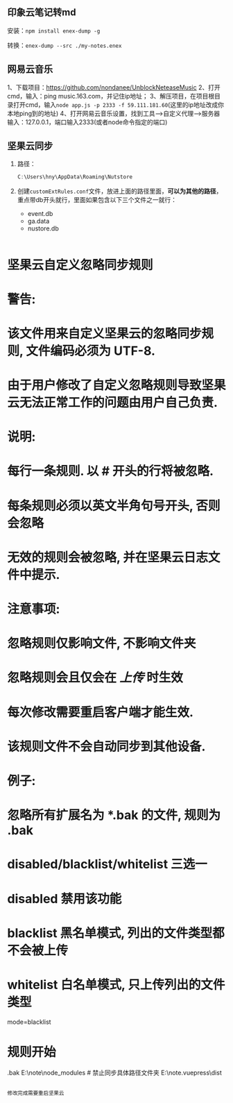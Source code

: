 ## 印象云笔记转md

安装：`npm install enex-dump -g`

转换：`enex-dump --src ./my-notes.enex`



## 网易云音乐

1、下载项目：https://github.com/nondanee/UnblockNeteaseMusic
2、打开cmd，输入：ping music.163.com，并记住ip地址；
3、解压项目，在项目根目录打开cmd，输入`node app.js -p 2333 -f 59.111.181.60`(这里的ip地址改成你本地ping到的地址)
4、打开网易云音乐设置，找到工具-->自定义代理-->服务器输入：127.0.0.1，端口输入2333(或者node命令指定的端口)



## 坚果云同步

1. 路径：

   ```js
   C:\Users\hny\AppData\Roaming\Nutstore
   ```

2. 创建`customExtRules.conf`文件，放进上面的路径里面，**可以为其他的路径**，重点带db开头就行，里面如果包含以下三个文件之一就行：

   * event.db
   * ga.data
   * nustore.db

   ```bash
# 坚果云自定义忽略同步规则
   # 
   # 警告:
   # 该文件用来自定义坚果云的忽略同步规则, 文件编码必须为 UTF-8.
   # 由于用户修改了自定义忽略规则导致坚果云无法正常工作的问题由用户自己负责.
   #
   # 说明:
   # 每行一条规则. 以 # 开头的行将被忽略.
   # 每条规则必须以英文半角句号开头, 否则会忽略
   # 无效的规则会被忽略, 并在坚果云日志文件中提示.
   #
   # 注意事项:
   # 忽略规则仅影响文件, 不影响文件夹
   # 忽略规则会且仅会在 *上传* 时生效
   # 每次修改需要重启客户端才能生效.
   # 该规则文件不会自动同步到其他设备.
   #
   # 例子:
   # 忽略所有扩展名为 *.bak 的文件, 规则为 .bak
   
   # disabled/blacklist/whitelist 三选一
   # disabled 禁用该功能
   # blacklist 黑名单模式, 列出的文件类型都不会被上传
# whitelist 白名单模式, 只上传列出的文件类型
   mode=blacklist

   # 规则开始
   .bak
   E:\note\node_modules # 禁止同步具体路径文件夹
   E:\note\.vuepress\dist
   ```
   
   修改完成需要重启坚果云

